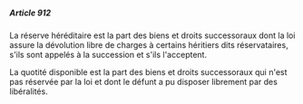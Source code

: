##### Article 912

La réserve héréditaire est la part des biens et droits successoraux dont la loi assure la dévolution libre de charges à certains héritiers dits réservataires, s'ils sont appelés à la succession et s'ils l'acceptent.

La quotité disponible est la part des biens et droits successoraux qui n'est pas réservée par la loi et dont le défunt a pu disposer librement par des libéralités.


